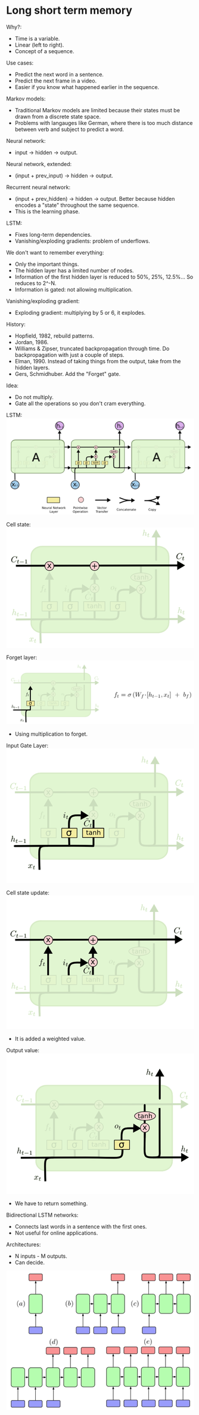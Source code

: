 # Long short term memory

Why?:
* Time is a variable.
* Linear (left to right).
* Concept of a sequence.

Use cases:
* Predict the next word in a sentence.
* Predict the next frame in a video.
* Easier if you know what happened earlier in the sequence.

Markov models:
* Traditional Markov models are limited because their states must be drawn from a discrete state space.
* Problems with langauges like German, where there is too much distance between verb and subject to predict a word.

Neural network:
* input → hidden → output.

Neural network, extended:
* (input + prev_input) → hidden → output.

Recurrent neural network:
* (input + prev_hidden) → hidden → output. Better because hidden encodes a "state" throughout the same sequence.
* This is the learning phase.

LSTM:
* Fixes long-term dependencies.
* Vanishing/exploding gradients: problem of underflows.

We don't want to remember everything:
* Only the important things.
* The hidden layer has a limited number of nodes.
* Information of the first hidden layer is reduced to 50%, 25%, 12.5%... So reduces to 2^-N.
* Information is gated: not allowing multiplication.

Vanishing/exploding gradient:
* Exploding gradient: multiplying by 5 or 6, it explodes.

History:
* Hopfield, 1982, rebuild patterns.
* Jordan, 1986. 
* Williams & Zipser, truncated backpropagation through time. Do backpropagation with just a couple of steps.
* Elman, 1990. Instead of taking things from the output, take from the hidden layers.
* Gers, Schmidhuber. Add the "Forget" gate.

Idea:
* Do not multiply.
* Gate all the operations so you don't cram everything.

LSTM:
<img src="../img/img4.png">

Cell state:
<img src="../img/img5.png">

Forget layer:
<img src="../img/img6.png">

* Using multiplication to forget.

Input Gate Layer:
<img src="../img/img7.png">

Cell state update:
<img src="../img/img8.png">

* It is added a weighted value.

Output value:
<img src="../img/img9.png">

* We have to return something.

Bidirectional LSTM networks: 
* Connects last words in a sentence with the first ones.
* Not useful for online applications.

Architectures:
* N inputs - M outputs. 
* Can decide.

<img src="../img/img10.png">
